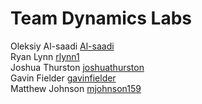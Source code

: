 # Team Dynamics Labs

Oleksiy Al-saadi [Al-saadi](https://github.com/AlexElsonCSU)  
Ryan Lynn	 [rlynn1](https://github.com/rlynn1)  
Joshua Thurston  [joshuathurston](https://github.com/joshuathurston)  
Gavin Fielder [gavinfielder](https://github.com/gavinfielder)  
Matthew Johnson  [mjohnson159](https://github.com/mjohnson159)  
